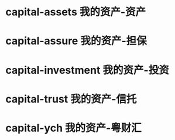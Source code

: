 # capital-assets 我的资产-资产
# capital-assure 我的资产-担保
# capital-investment 我的资产-投资
# capital-trust 我的资产-信托
# capital-ych  我的资产-粤财汇
